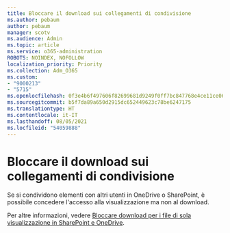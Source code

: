 ```yaml
---
title: Bloccare il download sui collegamenti di condivisione
ms.author: pebaum
author: pebaum
manager: scotv
ms.audience: Admin
ms.topic: article
ms.service: o365-administration
ROBOTS: NOINDEX, NOFOLLOW
localization_priority: Priority
ms.collection: Adm_O365
ms.custom:
- "9000213"
- "5715"
ms.openlocfilehash: 0f3e4b6f497606f82699681d9249f0ff7bc847768e4ce11ce06586d3fdd3676b
ms.sourcegitcommit: b5f7da89a650d2915dc652449623c78be6247175
ms.translationtype: HT
ms.contentlocale: it-IT
ms.lasthandoff: 08/05/2021
ms.locfileid: "54059888"
---
```

# <a name="block-download-on-sharing-links"></a>Bloccare il download sui collegamenti di condivisione

Se si condividono elementi con altri utenti in OneDrive o SharePoint, è possibile concedere l'accesso alla visualizzazione ma non al download.

Per altre informazioni, vedere [Bloccare download per i file di sola visualizzazione in SharePoint e OneDrive](https://support.microsoft.com/office/block-downloads-for-view-only-files-in-sharepoint-and-onedrive-6051184b-62ac-4149-b874-13dcd40ef91e).

